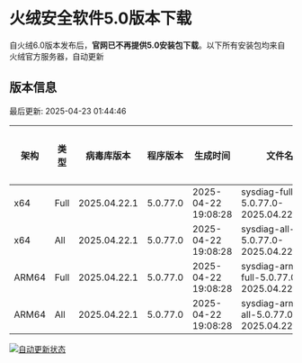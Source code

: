 # 火绒安全软件5.0版本下载 

自火绒6.0版本发布后，**官网已不再提供5.0安装包下载**。以下所有安装包均来自火绒官方服务器，自动更新

<!-- TABLE_START -->

## 版本信息

最后更新: 2025-04-23 01:44:46

| 架构    | 类型   | 病毒库版本 | 程序版本  | 生成时间 | 文件名 | 大小 | 下载链接    |
|---------|-------|------------|----------|----------|--------|------|----------|
| x64     | Full | 2025.04.22.1 | 5.0.77.0 | 2025-04-22 19:08:28 | sysdiag-full-5.0.77.0-2025.04.22.1.exe | 28.25M | [下载](https://down-tencent.huorong.cn/sysdiag-full-5.0.77.0-2025.04.22.1.exe) |
| x64     | All  | 2025.04.22.1 | 5.0.77.0 | 2025-04-22 19:08:28 | sysdiag-all-5.0.77.0-2025.04.22.1.exe | 28.25M | [下载](https://down-tencent.huorong.cn/sysdiag-all-5.0.77.0-2025.04.22.1.exe) |
| ARM64   | Full | 2025.04.22.1 | 5.0.77.0 | 2025-04-22 19:08:28 | sysdiag-arm64-full-5.0.77.0-2025.04.22.1.exe | 27.96M | [下载](https://down-tencent.huorong.cn/sysdiag-arm64-full-5.0.77.0-2025.04.22.1.exe) |
| ARM64   | All  | 2025.04.22.1 | 5.0.77.0 | 2025-04-22 19:08:28 | sysdiag-arm64-all-5.0.77.0-2025.04.22.1.exe | 27.96M | [下载](https://down-tencent.huorong.cn/sysdiag-arm64-all-5.0.77.0-2025.04.22.1.exe) |

<!-- TABLE_END -->

[![自动更新状态](https://github.com/J54264/Huorong-Version/actions/workflows/update.yml/badge.svg)](https://github.com/J54264/Huorong-Version/actions)
